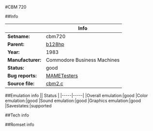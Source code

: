 #CBM 720

##Info

||Info|
|-----|-----|
|**Setname:**|cbm720
|**Parent:**|[b128hp](b128hp.md)
|**Year:**|1983
|**Manufacturer:**|Commodore Business Machines
|**Status:**|good
|**Bug reports:**|[MAMETesters](http://mametesters.org/view_all_set.php?type=1&temporary=y&search=cbm2.c)
|**Source file:**|[cbm2.c](https://github.com/mamedev/mame/blob/master/src/mess/drivers/cbm2.c)

##Emulation info
|| Status |
|-----|-----|
|Overall emulation:|good
|Color emulation:|good
|Sound emulation:|good
|Graphics emulation:|good
|Savestates:|supported

##Tech info

##Romset info

<!--- START OF EDITED COMMENT DO NOT TOUCH TEXT ABOVE-->
